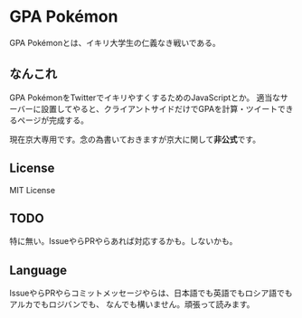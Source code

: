 # GPA Pokémon

GPA Pokémonとは、イキリ大学生の仁義なき戦いである。

## なんこれ

GPA PokémonをTwitterでイキリやすくするためのJavaScriptとか。
適当なサーバーに設置してやると、クライアントサイドだけでGPAを計算・ツイートできるページが完成する。

現在京大専用です。念の為書いておきますが京大に関して**非公式**です。

## License

MIT License

## TODO

特に無い。IssueやらPRやらあれば対応するかも。しないかも。

## Language

IssueやらPRやらコミットメッセージやらは、日本語でも英語でもロシア語でもアルカでもロジバンでも、
なんでも構いません。頑張って読みます。
